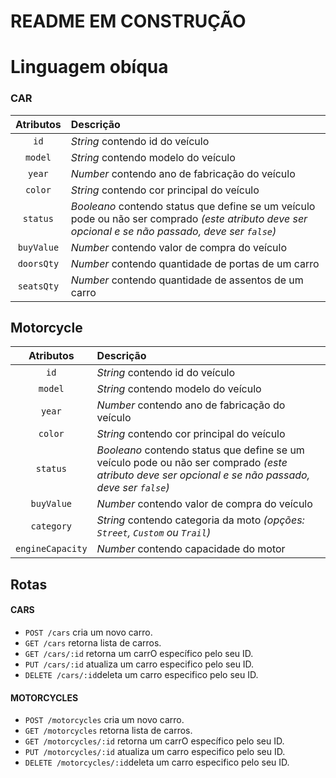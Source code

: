 # README EM CONSTRUÇÃO 

# Linguagem obíqua


### CAR
| Atributos | Descrição |
| :-------: | :-------- |
| `id`   | _String_ contendo id do veículo |
| `model`   | _String_ contendo modelo do veículo |
| `year`    | _Number_ contendo ano de fabricação do veículo |
| `color`   | _String_ contendo cor principal do veículo |
| `status`  | _Booleano_ contendo status que define se um veículo pode ou não ser comprado _(este atributo deve ser opcional e se não passado, deve ser `false`)_ |
| `buyValue` | _Number_ contendo valor de compra do veículo |
| `doorsQty` | _Number_ contendo quantidade de portas de um carro |
| `seatsQty` | _Number_ contendo quantidade de assentos de um carro |

## Motorcycle
| Atributos | Descrição |
| :-------: | :-------- |
| `id`   | _String_ contendo id do veículo |
| `model`   | _String_ contendo modelo do veículo |
| `year`    | _Number_ contendo ano de fabricação do veículo |
| `color`   | _String_ contendo cor principal do veículo |
| `status`  | _Booleano_ contendo status que define se um veículo pode ou não ser comprado _(este atributo deve ser opcional e se não passado, deve ser `false`)_ |
| `buyValue` | _Number_ contendo valor de compra do veículo |
| `category` | _String_ contendo categoria da moto _(opções: `Street`, `Custom` ou `Trail`)_ |
| `engineCapacity` | _Number_ contendo capacidade do motor |

## Rotas

#### CARS 
- `POST /cars` cria um novo carro.
- `GET /cars` retorna lista de carros.
- `GET /cars/:id` retorna um carrO específico pelo seu ID.
- `PUT /cars/:id` atualiza um carro especifico pelo seu ID.
- `DELETE /cars/:id`deleta um carro especifico pelo seu ID.

#### MOTORCYCLES

- `POST /motorcycles` cria um novo carro.
- `GET /motorcycles` retorna lista de carros.
- `GET /motorcycles/:id` retorna um carrO específico pelo seu ID.
- `PUT /motorcycles/:id` atualiza um carro especifico pelo seu ID.
- `DELETE /motorcycles/:id`deleta um carro especifico pelo seu ID.
